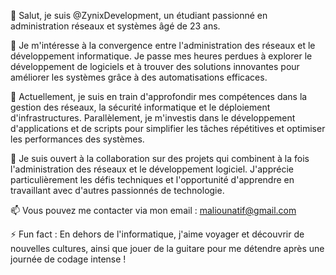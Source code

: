 👋 Salut, je suis @ZynixDevelopment, un étudiant passionné en administration réseaux et systèmes âgé de 23 ans.

👀 Je m'intéresse à la convergence entre l'administration des réseaux et le développement informatique. Je passe mes heures perdues à explorer le développement de logiciels et à trouver des solutions innovantes pour améliorer les systèmes grâce à des automatisations efficaces.

🌱 Actuellement, je suis en train d'approfondir mes compétences dans la gestion des réseaux, la sécurité informatique et le déploiement d'infrastructures. Parallèlement, je m'investis dans le développement d'applications et de scripts pour simplifier les tâches répétitives et optimiser les performances des systèmes.

💞 Je suis ouvert à la collaboration sur des projets qui combinent à la fois l'administration des réseaux et le développement logiciel. J'apprécie particulièrement les défis techniques et l'opportunité d'apprendre en travaillant avec d'autres passionnés de technologie.

📫 Vous pouvez me contacter via mon email : [maliounatif@gmail.com](mailto:maliounatif@gmail.com)

⚡ Fun fact : En dehors de l'informatique, j'aime voyager et découvrir de nouvelles cultures, ainsi que jouer de la guitare pour me détendre après une journée de codage intense !

